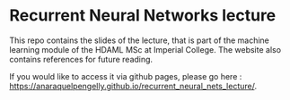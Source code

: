 # Recurrent Neural Networks lecture
This repo contains the slides of the lecture, that is part of the machine learning module of the HDAML MSc at Imperial College. The website also contains references for future reading.

If you would like to access it via github pages, please go here : https://anaraquelpengelly.github.io/recurrent_neural_nets_lecture/.
